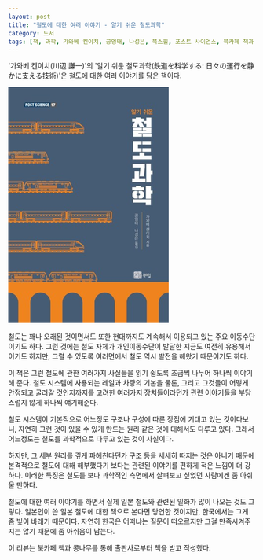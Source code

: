 ```yaml
---
layout: post
title: "철도에 대한 여러 이야기 - 알기 쉬운 철도과학"
category: 도서
tags: [책, 과학, 가와베 켄이치, 공영태, 나성은, 북스힐, 포스트 사이언스, 북카페 책과 콩나무, 서평]
---
```


'가와베 켄이치(川辺 謙一)'의
'알기 쉬운 철도과학(鉄道を科学する: 日々の運行を静かに支える技術)'은
철도에 대한 여러 이야기를 담은 책이다.

![표지](/images/book/tetsudo-wo-kagaku-suru-book-h480.jpg)

철도는 꽤나 오래된 것이면서도
또한 현대까지도 계속해서 이용되고 있는 주요 이동수단이기도 하다.
그런 것에는 철도 자체가 개인이동수단이 발달한 지금도 여전히 유용해서이기도 하지만,
그럴 수 있도록 여러면에서 철도 역시 발전을 해왔기 때문이기도 하다.

이 책은 그런 철도에 관한 여러가지 사실들을
읽기 쉽도록 조금씩 나누어 하나씩 이야기해 준다.
철도 시스템에 사용되는 레일과 차량의 기본을 물론,
그리고 그것들이 어떻게 안정되고 굴러갈 것인지까지를 고려한
여러가지 장치들이라던가 관련 이야기들을 부담스럽지 않게 하나씩 얘기해준다.

철도 시스템이 기본적으로 어느정도 구조나 구성에 따른 장점에 기대고 있는 것이다보니,
자연히 그런 것이 있을 수 있게 만드는 원리 같은 것에 대해서도 다루고 있다.
그래서 어느정도는 철도를 과학적으로 다루고 있는 것이 사실이다.

하지만, 그 세부 원리를 깊게 파헤친다던가
구조 등을 세세히 따지는 것은 아니기 때문에
본격적으로 철도에 대해 해부했다기 보다는
관련된 이야기를 편하게 적은 느낌이 더 강하다.
이러한 특징은 철도를 보다 과학적인 측면에서 살펴보고 싶었던 사람에겐 좀 아쉬울 만하다.

철도에 대한 여러 이야기를 하면서 실제 일본 철도와 관련된 일화가 많이 나오는 것도 그렇다.
일본인이 쓴 일본 철도에 대한 책으로 본다면 당연한 것이지만,
한국에서는 그게 좀 빛이 바래기 때문이다.
자연히 한국은 어떠냐는 질문이 떠오르지만
그걸 만족시켜주지는 않기 때문에 좀 아쉬움이 남는다.



<div class="im im-info">
이 리뷰는 북카페 책과 콩나무를 통해 출판사로부터 책을 받고 작성했다.
</div>
